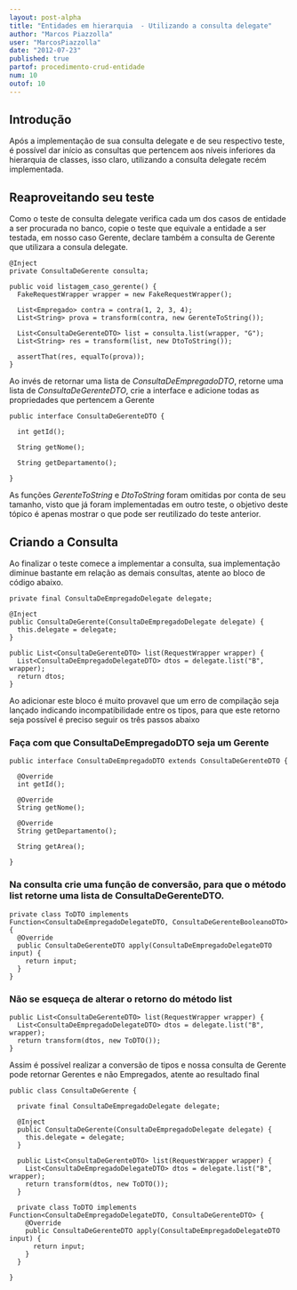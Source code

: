 ```yaml
---
layout: post-alpha
title: "Entidades em hierarquia  - Utilizando a consulta delegate"
author: "Marcos Piazzolla"
user: "MarcosPiazzolla"
date: "2012-07-23"
published: true
partof: procedimento-crud-entidade
num: 10
outof: 10
---
```


## Introdução

Após a implementação de sua consulta delegate e de seu respectivo teste, é possível dar início as
consultas que pertencem aos níveis inferiores da hierarquia de classes, isso claro, utilizando
a consulta delegate recém implementada.

## Reaproveitando seu teste

Como o teste de consulta delegate verifica cada um dos casos de entidade a ser procurada no banco,
copie o teste que equivale a entidade a ser testada, em nosso caso Gerente, declare também a consulta
de Gerente que utilizara a consula delegate.

    @Inject
    private ConsultaDeGerente consulta;

	public void listagem_caso_gerente() {
	  FakeRequestWrapper wrapper = new FakeRequestWrapper();
	
	  List<Empregado> contra = contra(1, 2, 3, 4);
	  List<String> prova = transform(contra, new GerenteToString());
	
	  List<ConsultaDeGerenteDTO> list = consulta.list(wrapper, "G");
	  List<String> res = transform(list, new DtoToString());
	
	  assertThat(res, equalTo(prova));
	}
	
Ao invés de retornar uma lista de _ConsultaDeEmpregadoDTO_, retorne uma lista de _ConsultaDeGerenteDTO_,
crie a interface e adicione todas as propriedades que pertencem a Gerente

	public interface ConsultaDeGerenteDTO {
	  
	  int getId();
	  
	  String getNome();
	  
	  String getDepartamento();
	  
	}
	
As funções _GerenteToString_ e _DtoToString_ foram omitidas por conta de seu tamanho, visto que já foram
implementadas em outro teste, o objetivo deste tópico é apenas mostrar o que pode ser reutilizado
do teste anterior. 

## Criando a Consulta

Ao finalizar o teste comece a implementar a consulta, sua implementação diminue bastante em relação
as demais consultas, atente ao bloco de código abaixo.

	private final ConsultaDeEmpregadoDelegate delegate;
	
	@Inject
	public ConsultaDeGerente(ConsultaDeEmpregadoDelegate delegate) {
	  this.delegate = delegate;
	}
	
	public List<ConsultaDeGerenteDTO> list(RequestWrapper wrapper) {
	  List<ConsultaDeEmpregadoDelegateDTO> dtos = delegate.list("B", wrapper);
	  return dtos;
	}

Ao adicionar este bloco é muito provavel que um erro de compilação seja lançado indicando
incompatibilidade entre os tipos, para que este retorno seja possível é preciso seguir os três
passos abaixo

### Faça com que ConsultaDeEmpregadoDTO seja um Gerente

    public interface ConsultaDeEmpregadoDTO extends ConsultaDeGerenteDTO {
      
      @Override
      int getId();
      
      @Override
      String getNome();
      
      @Override
      String getDepartamento();
      
      String getArea();
      
    } 

### Na consulta crie uma função de conversão, para que o método list retorne uma lista de ConsultaDeGerenteDTO.

	private class ToDTO implements Function<ConsultaDeEmpregadoDelegateDTO, ConsultaDeGerenteBooleanoDTO> {
	  @Override
	  public ConsultaDeGerenteDTO apply(ConsultaDeEmpregadoDelegateDTO input) {
	    return input;
	  }
	}
	
### Não se esqueça de alterar o retorno do método list

	public List<ConsultaDeGerenteDTO> list(RequestWrapper wrapper) {
	  List<ConsultaDeEmpregadoDelegateDTO> dtos = delegate.list("B", wrapper);
	  return transform(dtos, new ToDTO());
	}

Assim é possível realizar a conversão de tipos e nossa consulta de Gerente pode retornar Gerentes
e não Empregados, atente ao resultado final

	public class ConsultaDeGerente {
	
	  private final ConsultaDeEmpregadoDelegate delegate;
	
	  @Inject
	  public ConsultaDeGerente(ConsultaDeEmpregadoDelegate delegate) {
	    this.delegate = delegate;
	  }
	
	  public List<ConsultaDeGerenteDTO> list(RequestWrapper wrapper) {
	    List<ConsultaDeEmpregadoDelegateDTO> dtos = delegate.list("B", wrapper);
	    return transform(dtos, new ToDTO());
	  }
	
	  private class ToDTO implements Function<ConsultaDeEmpregadoDelegateDTO, ConsultaDeGerenteDTO> {
	    @Override
	    public ConsultaDeGerenteDTO apply(ConsultaDeEmpregadoDelegateDTO input) {
	      return input;
	    }
	  }
	
	}